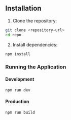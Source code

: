 ## Installation

1. Clone the repository:
```bash
git clone <repository-url>
cd repo
```

2. Install dependencies:
```bash
npm install
```

### Running the Application

#### Development
```bash
npm run dev
```

#### Production
```bash
npm run build
```
